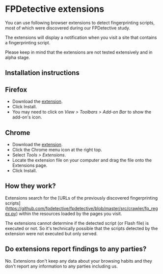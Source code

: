 # FPDetective extensions

You can use following browser extensions to detect fingerprinting scripts, most of which were 
discovered during our FPDetective study.

The extensions will display a notification when you visit a site that contains a fingerprinting script.

Please keep in mind that the extensions are not tested extensively and in alpha stage.

 
## Installation instructions

## Firefox

* Download the [extension](https://github.com/fpdetective/fpdetective/blob/master/extensions/fpdetective.xpi?raw=true).
* Click Install.
* You may need to click on *View > Toolbars > Add-on Bar* to show the add-on's icon.

## Chrome
* Download the [extension](https://github.com/fpdetective/fpdetective/blob/master/extensions/fpdetective.crx?raw=true).
* Click the Chrome menu icon at the right top.
* Select *Tools > Extensions*.
* Locate the extension file on your computer and drag the file onto the Extensions page.
* Click Install.

## How they work?
Extensions search for the [URLs of the previously discovered fingerprinting scripts]
(https://github.com/fpdetective/fpdetective/blob/master/src/crawler/fp_regex.py) within the resources 
loaded by the pages you visit.

The extensions cannot determine if the detected script (or Flash file) is executed or not. 
So it's technically possible that the scripts detected by the extension were not executed but only served.

## Do extensions report findings to any parties?
No. Extensions don't keep any data about your browsing habits and they don't report any information to any
parties including us.


